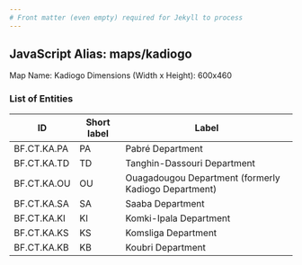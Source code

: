 ```yaml
---
# Front matter (even empty) required for Jekyll to process
---
```


## JavaScript Alias: maps/kadiogo

Map Name: Kadiogo
Dimensions (Width x Height): 600x460

### List of Entities

ID | Short label | Label
---|---|---|
BF.CT.KA.PA|PA|Pabré Department
BF.CT.KA.TD|TD|Tanghin-Dassouri Department
BF.CT.KA.OU|OU|Ouagadougou Department (formerly Kadiogo Department)
BF.CT.KA.SA|SA|Saaba Department
BF.CT.KA.KI|KI|Komki-Ipala Department
BF.CT.KA.KS|KS|Komsliga Department
BF.CT.KA.KB|KB|Koubri Department
